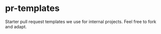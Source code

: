 # pr-templates
Starter pull request templates we use for internal projects. Feel free to fork and adapt.
